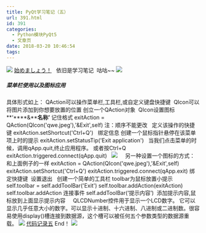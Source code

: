 ```yaml
---
title: PyQt学习笔记（五）
url: 391.html
id: 391
categories:
  - Python模块PyQt5
  - 文章页
date: 2018-03-20 10:46:54
tags:
---
```


![](http://47.100.4.8/wp-content/uploads/2018/03/QQ图片20180308122611.png) [始めましょう！](https://translate.google.cn/#zh-CN/ja/%E6%88%91%E4%BB%AC%E5%BC%80%E5%A7%8B%E5%90%A7)   依旧是学习笔记  咕咕~~ ![](http://47.100.4.8/wp-content/uploads/2018/03/QQ图片20180308123017.png)

##### 菜单栏使用以及图标应用

具体形式如上： QAction可以操作菜单栏,工具栏,或自定义键盘快捷键  QIcon可以将图片添加到你想要放置的位置 创立一个QAction对象  QIcon设置图标 **‘****&****名称’** 记住格式 exitAction = QAction(QIcon('qwe.jpeg'),'&Exit',self) 注：顺序不能更改   定义该操作的快捷键 exitAction.setShortcut('Ctrl+Q')   绑定信息 创建一个鼠标指针悬停在该菜单项上时的提示 exitAction.setStatusTip('Exit application')   当我们点击菜单的时候，调用qApp.quit,终止应用程序。 或者按Ctrl+Q exitAction.triggered.connect(qApp.quit)   ![](http://47.100.4.8/wp-content/uploads/2018/03/啊实打实大大学城站下车.png)     另一种设置一个图标的方式： 和上面例子的一样 exitAction = QAction(QIcon('qwe.jpeg'),'&Exit',self) exitAction.setShortcut('Ctrl+Q') exitAction.triggered.connect(qApp.exit) 绑定快捷键  设置退出   创建一个简单的工具栏 toolbar为鼠标放置小提示 self.toolbar = self.addToolBar('Exit') self.toolbar.addAction(exitAction) self.toolbar.addAction 连接事件 self.addToolBar(‘提示内容’)  添加提示内容,鼠标放到上面显示提示内容     QLCDNumber控件用于显示一个LCD数字。 它可以显示几乎任意大小的数字。可以显示十进制、十六进制、八进制或二进制数。很容易使用display()槽连接到数据源，这个槽可以被任何五个参数类型的数据源重载。 ![](http://47.100.4.8/wp-content/uploads/2018/03/啊输出大润发色的.png) [代码记录五](http://47.100.4.8/wp-content/uploads/2018/03/代码记录五.rar) End！ ![](http://47.100.4.8/wp-content/uploads/2018/03/u26562914982410145144fm27gp0-240x300.jpg)